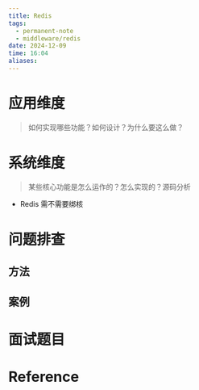```yaml
---
title: Redis
tags:
  - permanent-note
  - middleware/redis
date: 2024-12-09
time: 16:04
aliases:
---
```

# 应用维度

> 如何实现哪些功能？如何设计？为什么要这么做？

# 系统维度

 > 某些核心功能是怎么运作的？怎么实现的？源码分析
* Redis 需不需要绑核
# 问题排查

## 方法


## 案例


# 面试题目


# Reference